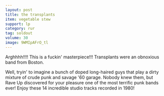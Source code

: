 ```yaml
---
layout: post
title: the transplants
item: vegetable stew
support: lp
category: rur
tag: soldout
volume: 30
image: 9WMIpAFrO_tl
---
```


Arghhhh!!!! This is a fuckin' masterpiece!!! Transplants were an obnoxious band from Boston.

Well, tryin' to imagine a bunch of doped long-haired guys that play a dirty mixture of crude punk and savage '60 garage. Nobody knew them, but Rave Up discovered for your pleasure one of the most terrific punk bands ever! Enjoy these 14 incredible studio tracks recorded in 1980!
